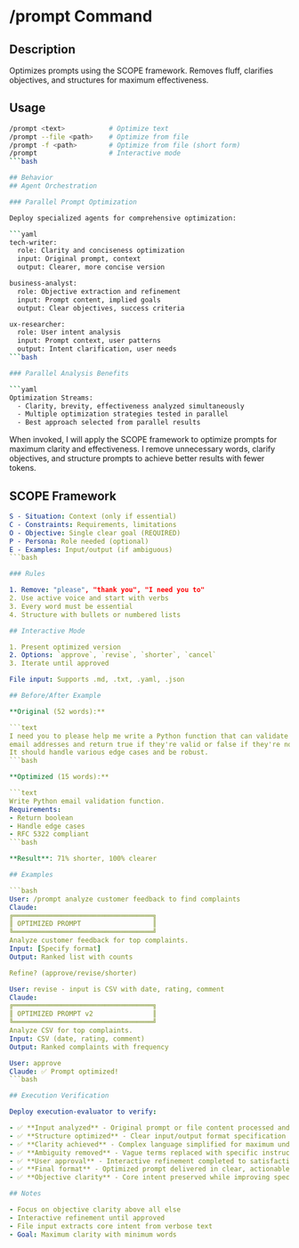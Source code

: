 # /prompt Command

## Description

Optimizes prompts using the SCOPE framework. Removes fluff, clarifies objectives, and structures for maximum effectiveness.

## Usage

```bash
/prompt <text>           # Optimize text
/prompt --file <path>    # Optimize from file
/prompt -f <path>        # Optimize from file (short form)
/prompt                  # Interactive mode
```bash

## Behavior
## Agent Orchestration

### Parallel Prompt Optimization

Deploy specialized agents for comprehensive optimization:

```yaml
tech-writer:
  role: Clarity and conciseness optimization
  input: Original prompt, context
  output: Clearer, more concise version

business-analyst:
  role: Objective extraction and refinement
  input: Prompt content, implied goals
  output: Clear objectives, success criteria

ux-researcher:
  role: User intent analysis
  input: Prompt context, user patterns
  output: Intent clarification, user needs
```bash

### Parallel Analysis Benefits

```yaml
Optimization Streams:
  - Clarity, brevity, effectiveness analyzed simultaneously
  - Multiple optimization strategies tested in parallel
  - Best approach selected from parallel results
```

When invoked, I will apply the SCOPE framework to optimize prompts for maximum
clarity and effectiveness. I remove unnecessary words, clarify objectives, and
structure prompts to achieve better results with fewer tokens.

## SCOPE Framework

```yaml
S - Situation: Context (only if essential)
C - Constraints: Requirements, limitations
O - Objective: Single clear goal (REQUIRED)
P - Persona: Role needed (optional)
E - Examples: Input/output (if ambiguous)
```bash

### Rules

1. Remove: "please", "thank you", "I need you to"
2. Use active voice and start with verbs
3. Every word must be essential
4. Structure with bullets or numbered lists

## Interactive Mode

1. Present optimized version
2. Options: `approve`, `revise`, `shorter`, `cancel`
3. Iterate until approved

File input: Supports .md, .txt, .yaml, .json

## Before/After Example

**Original (52 words):**

```text
I need you to please help me write a Python function that can validate
email addresses and return true if they're valid or false if they're not.
It should handle various edge cases and be robust.
```bash

**Optimized (15 words):**

```text
Write Python email validation function.
Requirements:
- Return boolean
- Handle edge cases
- RFC 5322 compliant
```bash

**Result**: 71% shorter, 100% clearer

## Examples

```bash
User: /prompt analyze customer feedback to find complaints
Claude:
╔═══════════════════════════════════╗
║ OPTIMIZED PROMPT                  ║
╚═══════════════════════════════════╝
Analyze customer feedback for top complaints.
Input: [Specify format]
Output: Ranked list with counts

Refine? (approve/revise/shorter)

User: revise - input is CSV with date, rating, comment
Claude:
╔═══════════════════════════════════╗
║ OPTIMIZED PROMPT v2               ║
╚═══════════════════════════════════╝
Analyze CSV for top complaints.
Input: CSV (date, rating, comment)
Output: Ranked complaints with frequency

User: approve
Claude: ✅ Prompt optimized!
```bash

## Execution Verification

Deploy execution-evaluator to verify:

- ✅ **Input analyzed** - Original prompt or file content processed and understood
- ✅ **Structure optimized** - Clear input/output format specification added
- ✅ **Clarity achieved** - Complex language simplified for maximum understanding
- ✅ **Ambiguity removed** - Vague terms replaced with specific instructions
- ✅ **User approval** - Interactive refinement completed to satisfaction
- ✅ **Final format** - Optimized prompt delivered in clear, actionable format
- ✅ **Objective clarity** - Core intent preserved while improving specificity

## Notes

- Focus on objective clarity above all else
- Interactive refinement until approved
- File input extracts core intent from verbose text
- Goal: Maximum clarity with minimum words
